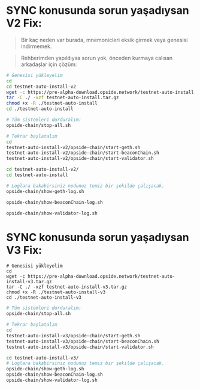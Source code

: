 # SYNC konusunda sorun yaşadıysan V2 Fix:

> Bir kaç neden var burada, mnemonicleri eksik girmek veya genesisi indirmemek.

> Rehberimden yapıldıysa sorun yok, önceden kurmaya calısan arkadaşlar için çözüm:

```sh
# Genesisi yükleyelim
cd
cd testnet-auto-install-v2
wget -c https://pre-alpha-download.opside.network/testnet-auto-install.tar.gz 
tar -C ./ -xzf testnet-auto-install.tar.gz
chmod +x -R ./testnet-auto-install
cd ./testnet-auto-install
```
```sh
# Tüm sistemleri durduralım:
opside-chain/stop-all.sh
```
```sh
# Tekrar başlatalım
cd
testnet-auto-install-v2/opside-chain/start-geth.sh
testnet-auto-install-v2/opside-chain/start-beaconChain.sh
testnet-auto-install-v2/opside-chain/start-validator.sh
```
```sh
cd testnet-auto-install-v2/
cd testnet-auto-install

# Loglara bakabirsiniz nodunuz temiz bir şekilde çalışacak.
opside-chain/show-geth-log.sh

opside-chain/show-beaconChain-log.sh

opside-chain/show-validator-log.sh
```

# SYNC konusunda sorun yaşadıysan V3 Fix:
```
# Genesisi yükleyelim
cd
wget -c https://pre-alpha-download.opside.network/testnet-auto-install-v3.tar.gz
tar -C ./ -xzf testnet-auto-install-v3.tar.gz
chmod +x -R ./testnet-auto-install-v3
cd ./testnet-auto-install-v3
```
```sh
# Tüm sistemleri durduralım:
opside-chain/stop-all.sh
```
```sh
# Tekrar başlatalım
cd
testnet-auto-install-v3/opside-chain/start-geth.sh
testnet-auto-install-v3/opside-chain/start-beaconChain.sh
testnet-auto-install-v3/opside-chain/start-validator.sh
```
```sh
cd testnet-auto-install-v3/
# Loglara bakabirsiniz nodunuz temiz bir şekilde çalışacak.
opside-chain/show-geth-log.sh
opside-chain/show-beaconChain-log.sh
opside-chain/show-validator-log.sh
